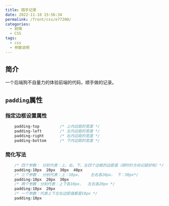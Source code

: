 ```yaml
---
title: 随手记录
date: 2022-11-18 15:56:34
permalink: /front/css/e77200/
categories:
  - 前端
  - CSS
tags:
  - css
  - 参数说明
---
```


## 简介

一个后端狗不自量力的体验前端的代码，顺手做的记录。

<!-- more -->

## `padding`属性

### 指定边框设置属性

``` css
    padding-top         /* 上内边距的宽度 */
 	padding-left        /* 左内边距的宽度 */
 	padding-right       /* 右内边距的宽度 */
 	padding-bottom      /* 下内边距的宽度 */
```

### 简化写法

``` css
    /* 四个参数： 分别代表：上、右、下、左四个边框的边距值（顺时针方向记就好啦）*/
 	padding:10px  20px  30px  40px
 	/* 三个参数： 分别代表：上：10px、    左右各20px、 下：30px*/
 	padding:10px  20px  30px
 	/* 两个参数：分别代表：上下各10px、  左右各20px */
 	padding:10px  20px
 	/* 一个参数：代表上下左右边距值都是10px */
 	padding:10px
```
